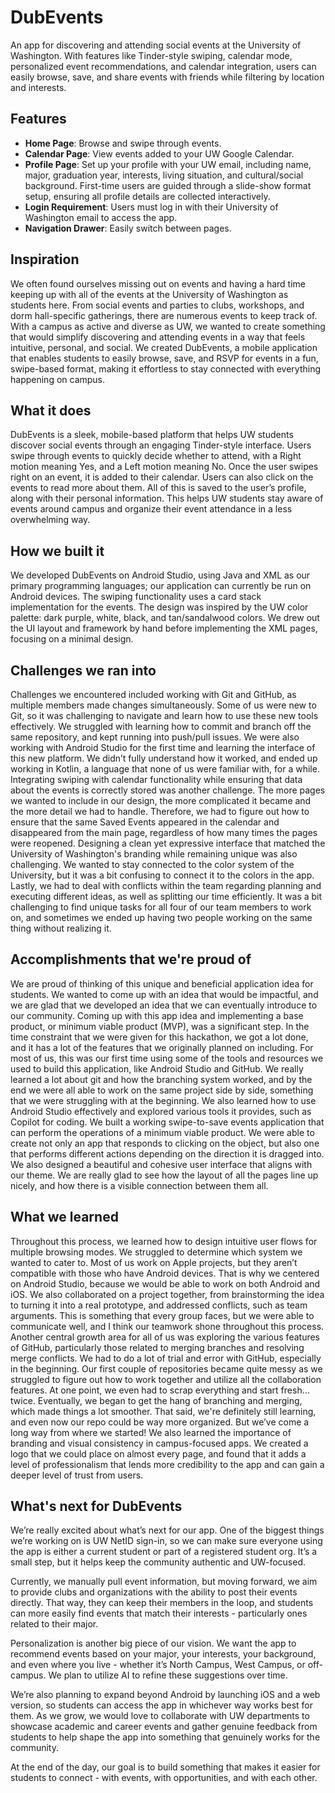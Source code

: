 # DubEvents
An app for discovering and attending social events at the University of Washington. With features like Tinder-style swiping, calendar mode, personalized event recommendations, and calendar integration, users can easily browse, save, and share events with friends while filtering by location and interests.

## Features
- **Home Page**: Browse and swipe through events.
- **Calendar Page**: View events added to your UW Google Calendar.
- **Profile Page**: Set up your profile with your UW email, including name, major, graduation year, interests, living situation, and cultural/social background. First-time users are guided through a slide-show format setup, ensuring all profile details are collected interactively.
- **Login Requirement**: Users must log in with their University of Washington email to access the app.
- **Navigation Drawer**: Easily switch between pages.
  

## Inspiration
We often found ourselves missing out on events and having a hard time keeping up with all of the events at the University of Washington as students here. From social events and parties to clubs, workshops, and dorm hall-specific gatherings, there are numerous events to keep track of. With a campus as active and diverse as UW, we wanted to create something that would simplify discovering and attending events in a way that feels intuitive, personal, and social. We created DubEvents, a mobile application that enables students to easily browse, save, and RSVP for events in a fun, swipe-based format, making it effortless to stay connected with everything happening on campus.

## What it does
DubEvents is a sleek, mobile-based platform that helps UW students discover social events through an engaging Tinder-style interface. Users swipe through events to quickly decide whether to attend, with a Right motion meaning Yes, and a Left motion meaning No. Once the user swipes right on an event, it is added to their calendar. Users can also click on the events to read more about them. All of this is saved to the user’s profile, along with their personal information. This helps UW students stay aware of events around campus and organize their event attendance in a less overwhelming way.

## How we built it
We developed DubEvents on Android Studio, using Java and XML as our primary programming languages; our application can currently be run on Android devices. The swiping functionality uses a card stack implementation for the events. The design was inspired by the UW color palette: dark purple, white, black, and tan/sandalwood colors. We drew out the UI layout and framework by hand before implementing the XML pages, focusing on a minimal design.

## Challenges we ran into
Challenges we encountered included working with Git and GitHub, as multiple members made changes simultaneously. Some of us were new to Git, so it was challenging to navigate and learn how to use these new tools effectively. We struggled with learning how to commit and branch off the same repository, and kept running into push/pull issues. We were also working with Android Studio for the first time and learning the interface of this new platform. We didn’t fully understand how it worked, and ended up working in Kotlin, a language that none of us were familiar with, for a while. Integrating swiping with calendar functionality while ensuring that data about the events is correctly stored was another challenge. The more pages we wanted to include in our design, the more complicated it became and the more detail we had to handle. Therefore, we had to figure out how to ensure that the same Saved Events appeared in the calendar and disappeared from the main page, regardless of how many times the pages were reopened. Designing a clean yet expressive interface that matched the University of Washington's branding while remaining unique was also challenging. We wanted to stay connected to the color system of the University, but it was a bit confusing to connect it to the colors in the app. Lastly, we had to deal with conflicts within the team regarding planning and executing different ideas, as well as splitting our time efficiently. It was a bit challenging to find unique tasks for all four of our team members to work on, and sometimes we ended up having two people working on the same thing without realizing it.

## Accomplishments that we're proud of
We are proud of thinking of this unique and beneficial application idea for students. We wanted to come up with an idea that would be impactful, and we are glad that we developed an idea that we can eventually introduce to our community. Coming up with this app idea and implementing a base product, or minimum viable product (MVP), was a significant step. In the time constraint that we were given for this hackathon, we got a lot done, and it has a lot of the features that we originally planned on including. For most of us, this was our first time using some of the tools and resources we used to build this application, like Android Studio and GitHub. We really learned a lot about git and how the branching system worked, and by the end we were all able to work on the same project side by side, something that we were struggling with at the beginning. We also learned how to use Android Studio effectively and explored various tools it provides, such as Copilot for coding. We built a working swipe-to-save events application that can perform the operations of a minimum viable product. We were able to create not only an app that responds to clicking on the object, but also one that performs different actions depending on the direction it is dragged into. We also designed a beautiful and cohesive user interface that aligns with our theme. We are really glad to see how the layout of all the pages line up nicely, and how there is a visible connection between them all.

## What we learned
Throughout this process, we learned how to design intuitive user flows for multiple browsing modes. We struggled to determine which system we wanted to cater to. Most of us work on Apple projects, but they aren’t compatible with those who have Android devices. That is why we centered on Android Studio, because we would be able to work on both Android and iOS. We also collaborated on a project together, from brainstorming the idea to turning it into a real prototype, and addressed conflicts, such as team arguments. This is something that every group faces, but we were able to communicate well, and I think our teamwork shone throughout this process. Another central growth area for all of us was exploring the various features of GitHub, particularly those related to merging branches and resolving merge conflicts. We had to do a lot of trial and error with GitHub, especially in the beginning. Our first couple of repositories became quite messy as we struggled to figure out how to work together and utilize all the collaboration features. At one point, we even had to scrap everything and start fresh… twice. Eventually, we began to get the hang of branching and merging, which made things a lot smoother. That said, we're definitely still learning, and even now our repo could be way more organized. But we’ve come a long way from where we started! We also learned the importance of branding and visual consistency in campus-focused apps. We created a logo that we could place on almost every page, and found that it adds a level of professionalism that lends more credibility to the app and can gain a deeper level of trust from users.


## What's next for DubEvents
We’re really excited about what’s next for our app. One of the biggest things we’re working on is UW NetID sign-in, so we can make sure everyone using the app is either a current student or part of a registered student org. It’s a small step, but it helps keep the community authentic and UW-focused.

Currently, we manually pull event information, but moving forward, we aim to provide clubs and organizations with the ability to post their events directly. That way, they can keep their members in the loop, and students can more easily find events that match their interests - particularly ones related to their major.

Personalization is another big piece of our vision. We want the app to recommend events based on your major, your interests, your background, and even where you live - whether it’s North Campus, West Campus, or off-campus. We plan to utilize AI to refine these suggestions over time.

We’re also planning to expand beyond Android by launching iOS and a web version, so students can access the app in whichever way works best for them. As we grow, we would love to collaborate with UW departments to showcase academic and career events and gather genuine feedback from students to help shape the app into something that genuinely works for the community.

At the end of the day, our goal is to build something that makes it easier for students to connect - with events, with opportunities, and with each other.

